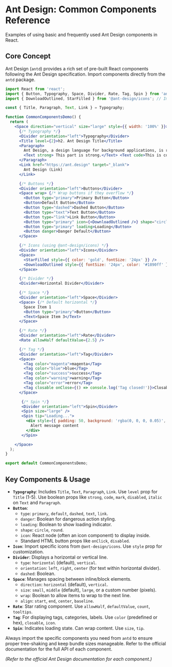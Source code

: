 # Ant Design: Common Components Reference

Examples of using basic and frequently used Ant Design components in React.

## Core Concept

Ant Design (`antd`) provides a rich set of pre-built React components following the Ant Design specification. Import components directly from the `antd` package.

```jsx
import React from 'react';
import { Button, Typography, Space, Divider, Rate, Tag, Spin } from 'antd'; // Import needed components
import { DownloadOutlined, StarFilled } from '@ant-design/icons'; // Import icons

const { Title, Paragraph, Text, Link } = Typography;

function CommonComponentsDemo() {
  return (
    <Space direction="vertical" size="large" style={{ width: '100%' }}>
      {/* Typography */}
      <Divider orientation="left">Typography</Divider>
      <Title level={2}>h2. Ant Design Title</Title>
      <Paragraph>
        Ant Design, a design language for background applications, is refined by Ant UED Team.
        <Text strong> This part is strong.</Text> <Text code>This is code.</Text>
      </Paragraph>
      <Link href="https://ant.design" target="_blank">
        Ant Design (Link)
      </Link>

      {/* Buttons */}
      <Divider orientation="left">Buttons</Divider>
      <Space wrap> {/* Wrap buttons if they overflow */}
        <Button type="primary">Primary Button</Button>
        <Button>Default Button</Button>
        <Button type="dashed">Dashed Button</Button>
        <Button type="text">Text Button</Button>
        <Button type="link">Link Button</Button>
        <Button type="primary" icon={<DownloadOutlined />} shape="circle" />
        <Button type="primary" loading>Loading</Button>
        <Button danger>Danger Default</Button>
      </Space>

      {/* Icons (using @ant-design/icons) */}
      <Divider orientation="left">Icons</Divider>
      <Space>
        <StarFilled style={{ color: 'gold', fontSize: '24px' }} />
        <DownloadOutlined style={{ fontSize: '24px', color: '#1890ff' }} />
      </Space>

      {/* Divider */}
      <Divider>Horizontal Divider</Divider>

      {/* Space */}
      <Divider orientation="left">Space</Divider>
      <Space> {/* Default horizontal */}
        Space Item 1
        <Button type="primary">Button</Button>
        <Text>Space Item 3</Text>
      </Space>

      {/* Rate */}
      <Divider orientation="left">Rate</Divider>
      <Rate allowHalf defaultValue={2.5} />

      {/* Tag */}
      <Divider orientation="left">Tag</Divider>
      <Space>
        <Tag color="magenta">magenta</Tag>
        <Tag color="blue">blue</Tag>
        <Tag color="success">success</Tag>
        <Tag color="warning">warning</Tag>
        <Tag color="error">error</Tag>
        <Tag closable onClose={() => console.log('Tag closed!')}>Closable Tag</Tag>
      </Space>

       {/* Spin */}
       <Divider orientation="left">Spin</Divider>
       <Spin size="large" />
       <Spin tip="Loading...">
         <div style={{ padding: 50, background: 'rgba(0, 0, 0, 0.05)', marginTop: 16 }}>
           Alert message content
         </div>
       </Spin>

    </Space>
  );
}

export default CommonComponentsDemo;
```

## Key Components & Usage

*   **`Typography`**: Includes `Title`, `Text`, `Paragraph`, `Link`. Use `level` prop for `Title` (1-5). Use boolean props like `strong`, `code`, `mark`, `disabled`, `italic` on `Text` and `Paragraph`.
*   **`Button`**:
    *   `type`: `primary`, `default`, `dashed`, `text`, `link`.
    *   `danger`: Boolean for dangerous action styling.
    *   `loading`: Boolean to show loading indicator.
    *   `shape`: `circle`, `round`.
    *   `icon`: React node (often an icon component) to display inside.
    *   Standard HTML button props like `onClick`, `disabled`.
*   **`Icon`**: Import specific icons from `@ant-design/icons`. Use `style` prop for customization.
*   **`Divider`**: Displays a horizontal or vertical line.
    *   `type`: `horizontal` (default), `vertical`.
    *   `orientation`: `left`, `right`, `center` (for text within horizontal divider).
    *   `dashed`: Boolean.
*   **`Space`**: Manages spacing between inline/block elements.
    *   `direction`: `horizontal` (default), `vertical`.
    *   `size`: `small`, `middle` (default), `large`, or a custom number (pixels).
    *   `wrap`: Boolean to allow items to wrap to the next line.
    *   `align`: `start`, `end`, `center`, `baseline`.
*   **`Rate`**: Star rating component. Use `allowHalf`, `defaultValue`, `count`, `tooltips`.
*   **`Tag`**: For displaying tags, categories, labels. Use `color` (predefined or hex), `closable`, `icon`.
*   **`Spin`**: Indicates loading state. Can wrap content. Use `size`, `tip`.

Always import the specific components you need from `antd` to ensure proper tree-shaking and keep bundle sizes manageable. Refer to the official documentation for the full API of each component.

*(Refer to the official Ant Design documentation for each component.)*